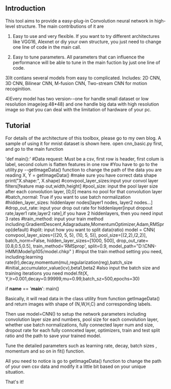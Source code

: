 ## Introduction
This tool aims to provide a easy-plug-in Convolution neural network in high-level structure. The main contributions of it are 
1) Easy to use and very flexible. If you want to try different architectures like VGG16, Alexnet or diy your own structure, you just need to change one line of code in the main call. 

2) Easy to tune parameters. All parameters that can influence the performance will be able to tune in the main fuction by just one line of code.

3)It contians several models from easy to complicated. Includes: 2D CNN, 3D CNN, Bilinear CNN, M-fusion CNN, Two-stream CNN for motion recoginition.

4)Every model has two version--one for handle small dataset or low resolution image(eg:48*48) and one handle big data with high resolution image so that you can deal with the limitation of hardware of your pc.


## Tutorial
For details of the architecture of this toolbox, please go to my own blog. A sample of using it for mnist dataset is shown here.
open cnn_basic.py first, and go to the main function

   
'def main():'
    #Data request: Must be a csv, first row is header, first colum is label, second colum is flatten features in one row
    #You have to go to the utility.py --getImageData() function to change the path of the data  you are reading
    X, Y = getImageData()
    #make sure you have correct data shape
    print("X.shape:", X.shape)
    #convpool_layer_sizes:input your convol layer filters[feature map out,width,height]
    #pool_size:  input the pool layer size after each convolution layer, [0,0] means no pool for that convolution layer
    #batch_normal: True if you want to use batch normalization
    #hidden_layer_sizes: hiddenlayer nodes[layer1 nodes, layer2 nodes...]
    #drop_out_rate: input your drop out rate for hiddenlayer[input dropout rate,layer1 rate,layer2 rate],if you have 2 hiddenlayers, then you need input 3 rates
    #train_method: input your train method  including:GradientDescent,Adagraduate,MomentumOptimizer,Adam,RMSprop(default)
    #split: input how you want to split data(ratio)
    model = CNN(
        convpool_layer_sizes=[(20, 5, 5), (10, 5, 5)],
        pool_size=[(2,2),(2,2)],
        batch_norm=False,
        hidden_layer_sizes=[1000, 500],
        drop_out_rate=[0.8,0.5,0.5],
        train_method='RMSprop',
        split=0.9,
        model_path="D:\CNN-HMM\Model\p105/model.chkp"
    )
    #Input the train method setting you need, including:learning rate(lr),decay,momentum(mu),regularization(reg),batch_size
    #initial_accumulator_value(icv),beta1,beta2
    #also input the batch size and training iterations you need
    model.fit(X, Y,lr=0.001,decay=0.99999,mu=0.99,batch_sz=500,epochs=30)

if __name__ == '__main__':
    main()

Basically, it will read data in the class utility from function getImageData() and return images with shape of (N,W,H,C) and corresponding labels.

Then use model=CNN() to setup the network parameters including convolution layer size and numbers, pool size for each convolution layer, whether use batch normalizations, fully connected layer num and size, dropout rate for each fully connceted layer, optimizers, train and test split ratio and the path to save your trained model. 

Tune the detailed parameters such as learning rate, decay, batch sizes , momentum and so on in fit() function. 

All you need to notice is go to getImageData() function to change the path of your own csv data and modify it a little bit based on your unique situation.

That's it!

